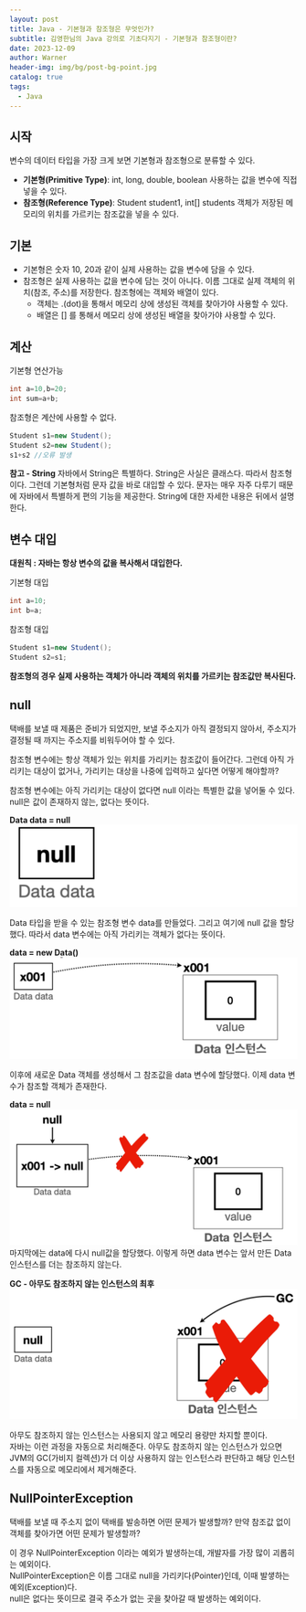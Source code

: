 ```yaml
---
layout: post
title: Java - 기본형과 참조형은 무엇인가?
subtitle: 김영한님의 Java 강의로 기초다지기 - 기본형과 참조형이란?
date: 2023-12-09
author: Warner
header-img: img/bg/post-bg-point.jpg
catalog: true
tags:
  - Java
---
```


## 시작

변수의 데이터 타입을 가장 크게 보면 기본형과 참조형으로 분류할 수 있다.

- **기본형(Primitive Type)**: int, long, double, boolean 사용하는 값을 변수에 직접넣을 수 있다.
- **참조형(Reference Type)**: Student student1, int[] students 객체가 저장된 메모리의 위치를 가르키는 참조값을 넣을 수 있다.

## 기본

- 기본형은 숫자 10, 20과 같이 실제 사용하는 값을 변수에 담을 수 있다.
- 참조형은 실제 사용하는 값을 변수에 담는 것이 아니다. 이름 그대로 실제 객체의 위치(참조, 주소)를 저장한다. 참조형에는 객체와 배열이 있다.
    - 객체는 .(dot)을 통해서 메모리 상에 생성된 객체를 찾아가야 사용할 수 있다.
    - 배열은 [] 를 통해서 메모리 상에 생성된 배열을 찾아가야 사용할 수 있다.

## 계산

기본형 연산가능

~~~java
int a=10,b=20;
int sum=a+b;
~~~

참조형은 계산에 사용할 수 없다.

~~~java
Student s1=new Student();
Student s2=new Student();
s1+s2 //오류 발생
~~~

**참고 - String**
자바에서 String은 특별하다. String은 사실은 클래스다. 따라서 참조형이다. 그런데 기본형처럼 문자 값을 바로 대입할 수 있다.
문자는 매우 자주 다루기 때문에 자바에서 특별하게 편의 기능을 제공한다. String에 대한 자세한 내용은 뒤에서 설명한다.

## 변수 대입

**대원칙 : 자바는 항상 변수의 값을 복사해서 대입한다.**

기본형 대입

~~~java
int a=10;
int b=a;
~~~

참조형 대입

~~~java
Student s1=new Student();
Student s2=s1;
~~~

**참조형의 경우 실제 사용하는 객체가 아니라 객체의 위치를 가르키는 참조값만 복사된다.**

## null

택배를 보낼 때 제품은 준비가 되었지만, 보낼 주소지가 아직 결정되지 않아서, 주소지가 결정될 때 까지는 주소지를 비워두어야 할 수 있다.

참조형 변수에는 항상 객체가 있는 위치를 가리키는 참조값이 들어간다. 그런데 아직 가리키는 대상이 없거나, 가리키는 대상을 나중에 입력하고 싶다면 어떻게 해야할까?

참조형 변수에는 아직 가리키는 대상이 없다면 null 이라는 특별한 값을 넣어둘 수 있다. null은 값이 존재하지 않는, 없다는 뜻이다.

**Data data = null**
![null1.png](/img/post/2023-12-09/null1.png)

Data 타입을 받을 수 있는 참조형 변수 data를 만들었다. 그리고 여기에 null 값을 할당했다. 따라서 data 변수에는 아직 가리키는 객체가 없다는 뜻이다.

**data = new Data()**
![null2.png](/img/post/2023-12-09/null2.png)

이후에 새로운 Data 객체를 생성해서 그 참조값을 data 변수에 할당했다. 이제 data 변수가 참조할 객체가 존재한다.

**data = null**
![null3.png](/img/post/2023-12-09/null3.png)
마지막에는 data에 다시 null값을 할당했다. 이렇게 하면 data 변수는 앞서 만든 Data 인스턴스를 더는 참조하지 않는다.

**GC - 아무도 참조하지 않는 인스턴스의 최후**
![null4.png](/img/post/2023-12-09/null4.png)

아무도 참조하지 않는 인스턴스는 사용되지 않고 메모리 용량만 차지할 뿐이다.\
자바는 이런 과정을 자동으로 처리해준다. 아무도 참조하지 않는 인스턴스가 있으면 JVM의 GC(가비지 컬렉션)가 더 이상 사용하지 않는 인스턴스라 판단하고 해당 인스턴스를 자동으로 메모리에서 제거해준다.

## NullPointerException
택배를 보낼 때 주소지 없이 택배를 발송하면 어떤 문제가 발생할까? 만약 참조값 없이 객체를 찾아가면 어떤 문제가 발생할까?

이 경우 NullPointerException 이라는 예외가 발생하는데, 개발자를 가장 많이 괴롭히는 예외이다.\
NullPointerException은 이름 그대로 null을 가리키다(Pointer)인데, 이때 발샣하는 예외(Exception)다.\
null은 없다는 뜻이므로 결국 주소가 없는 곳을 찾아갈 때 발생하는 예외이다.



